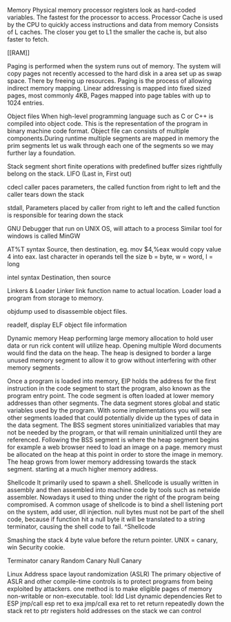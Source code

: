 Memory 
	Physical memory 
	processor registers look as hard-coded variables. The fastest for the processor to access. 
	Processor Cache is used by the CPU to quickly access instructions and data from memory  Consists of L caches. The closer you get to L1 the smaller the cache is, but also faster to fetch. 
	
		
 [[RAM]]

Paging is performed when the system runs out of memory. The system will copy pages not recently accessed to the hard disk in a area set up as swap space. There by freeing up resources. 
Paging is the process of allowing indirect memory mapping. Linear addressing is mapped into fixed sized pages, most commonly 4KB, Pages mapped into page tables with up to 1024 entries. 

Object files
When high-level programming language such as C or C++ is compiled into object code. This is the representation of the program in binary machine code format. Object file can consists of multiple components.During runtime multiple segments are mapped in memory the prim segments let us walk through each one of the segments so we may further lay a foundation. 



Stack segment short finite operations with predefined buffer sizes rightfully belong on the stack. 
LIFO (Last in, First out)

cdecl caller paces parameters, the called function from right to left and the caller tears down the stack

stdall, Parameters placed by caller from right to left and the called function is responsible for tearing down the stack

GNU Debugger 
that run on UNIX OS, will attach to a process
Similar tool for windows is called MinGW 

AT%T syntax
Source, then destination, eg. mov $4,%eax would copy value 4 into eax. 
last character in operands tell the size b = byte, w = word, l = long

intel syntax 
Destination, then source

Linkers & Loader
Linker link function name to actual location.
Loader load a program from storage to memory. 

objdump used to disassemble object files. 

readelf, display ELF object file information


Dynamic memory 
Heap performing large memory allocation to hold user data or run rick content will utilize heap. Opening multiple Word documents would find the data on the heap. The heap is designed to border a large unused memory segment to allow it to grow without interfering with other memory segments . 

Once a program is loaded into memory, EIP holds the address for the first instruction in the code segment to start the program, also known as the program entry point. The code segment is often loaded at lower memory addresses than other segments. The data segment stores global and static variables used  by the program. With some implementations you will see other segments loaded that could potentially divide up the types of data in the data segment. The BSS segment stores uninitialized variables that may not be needed by the program, or that will remain uninitialized until they are referenced. 
Following the BSS segment is where the heap segment begins for example a web browser need to load an image on a page. memory must be allocated on the heap at this point in order to store the image in memory. The heap grows from lower memory addressing towards the stack segment. starting at a much higher memory address. 

Shellcode 
It primarily used to spawn a shell. Shellcode is usually written in assembly and then assembled into machine code by tools such as netwide assembler. Nowadays it used to thing under the right of the program being compromised. A common usage of shellcode is to bind a shell listening port on the system, add user, dll injection. 
null bytes must not be part of the shell code, because if function hit a null byte it will be translated to a string terminator, causing the shell code to fail. ^Shellcode


Smashing the stack 
4 byte value before the return pointer. UNIX = canary, win Security cookie. 

Terminator canary
Random Canary
Null Canary 

Linux Address space layout randomization (ASLR) 
The primary objective of ASLR and other compile-time controls is to protect programs from being exploited by attackers. one method is to make eligible pages of memory non-writable or non-executable. 
tool: Idd List dynamic dependencies 
Ret to ESP 
	jmp/call esp
ret to exa
	jmp/call exa
ret to ret
	return repeatedly down the stack
ret to ptr
	registers hold addresses on the stack we can control 
	
	